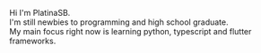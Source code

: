 Hi I'm PlatinaSB.\
I'm still newbies to programming and high school graduate.\
My main focus right now is learning python, typescript and flutter frameworks.
